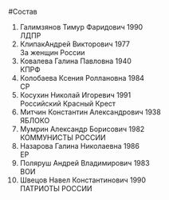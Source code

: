 #Состав
1. Галимзянов Тимур Фаридович 1990   
    ЛДПР
2. КлипакАндрей Викторович 1977   
    За женщин России
3. Ковалева Галина Павловна 1940   
    КПРФ
4. Колобаева Ксения Роллановна 1984   
    СР
5. Косухин Николай Игоревич 1991   
    Российский Красный Крест
6. Митчин Константин Александрович 1938   
    ЯБЛОКО
7. Мумрин Александр Борисович 1982   
    КОММУНИСТЫ РОССИИ
8. Назарова Галина Николаевна 1986   
    ЕР
9. Поляруш Андрей Владимирович 1983   
    ВОИ
10. Швецов Навел Константинович 1990   
    ПАТРИОТЫ РОССИИ
